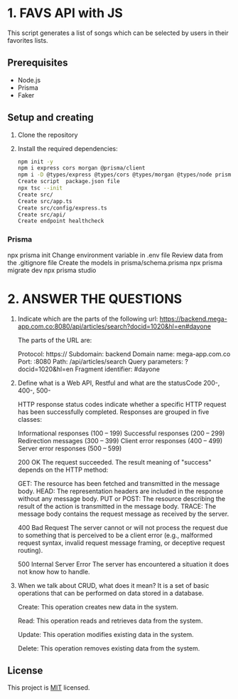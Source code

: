 # 1. FAVS API with JS

This script generates a list of songs which can be selected by users in their favorites lists.


## Prerequisites

- Node.js
- Prisma
- Faker

## Setup and creating

1. Clone the repository

2. Install the required dependencies:

    ```bash
    npm init -y
    npm i express cors morgan @prisma/client
    npm i -D @types/express @types/cors @types/morgan @types/node prisma typescript ts-node-dev
    Create script  package.json file
    npx tsc --init
    Create src/
    Create src/app.ts
    Create src/config/express.ts
    Create src/api/
    Create endpoint healthcheck
    ```

### Prisma

npx prisma init
Change environment variable in .env file
Review data from the .gitignore file
Create the models in prisma/schema.prisma
npx prisma migrate dev
npx prisma studio


# 2. ANSWER THE QUESTIONS

1. Indicate which are the parts of the following url: https://backend.mega-app.com.co:8080/api/articles/search?docid=1020&hl=en#dayone

    The parts of the URL are:

    Protocol: https://
    Subdomain: backend
    Domain name: mega-app.com.co
    Port: :8080
    Path: /api/articles/search
    Query parameters: ?docid=1020&hl=en
    Fragment identifier: #dayone

2. Define what is a Web API, Restful and what are the statusCode 200-, 400-, 500-

    HTTP response status codes indicate whether a specific HTTP request has been successfully completed. Responses are grouped in five classes:

    Informational responses (100 – 199)
    Successful responses (200 – 299)
    Redirection messages (300 – 399)
    Client error responses (400 – 499)
    Server error responses (500 – 599)

    200 OK
    The request succeeded. The result meaning of "success" depends on the HTTP method:

    GET: The resource has been fetched and transmitted in the message body.
    HEAD: The representation headers are included in the response without any message body.
    PUT or POST: The resource describing the result of the action is transmitted in the message body.
    TRACE: The message body contains the request message as received by the server.

    400 Bad Request
    The server cannot or will not process the request due to something that is perceived to be a client error (e.g., malformed request syntax, invalid request message framing, or deceptive request routing).

    500 Internal Server Error
    The server has encountered a situation it does not know how to handle.

3. When we talk about CRUD, what does it mean?
    It is a set of basic operations that can be performed on data stored in a database.

    Create: This operation creates new data in the system. 

    Read: This operation reads and retrieves data from the system. 

    Update: This operation modifies existing data in the system. 

    Delete: This operation removes existing data from the system. 



## License

This project is [MIT](https://opensource.org/licenses/MIT) licensed.
